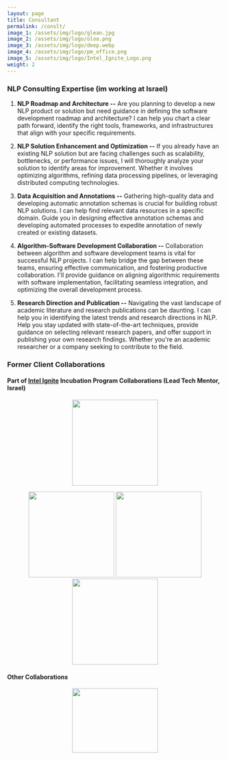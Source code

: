 ```yaml
---
layout: page
title: Consultant
permalink: /conslt/
image_1: /assets/img/logo/glean.jpg
image_2: /assets/img/logo/oloo.png
image_3: /assets/img/logo/deep.webp
image_4: /assets/img/logo/pm_office.png
image_5: /assets/img/logo/Intel_Ignite_Logo.png
weight: 2
---
```


### NLP Consulting Expertise (im working at Israel)

1) **NLP Roadmap and Architecture --**
Are you planning to develop a new NLP product or solution but need guidance in defining the software development roadmap and architecture? I can help you chart a clear path forward, identify the right tools, frameworks, and infrastructures that align with your specific requirements.

2) **NLP Solution Enhancement and Optimization --**
If you already have an existing NLP solution but are facing challenges such as scalability, bottlenecks, or performance issues, I will thoroughly analyze your solution to identify areas for improvement. Whether it involves optimizing algorithms, refining data processing pipelines, or leveraging distributed computing technologies.

3) **Data Acquisition and Annotations --**
Gathering high-quality data and developing automatic annotation schemas is crucial for building robust NLP solutions. I can help find relevant data resources in a specific domain. Guide you in designing effective annotation schemas and developing automated processes to expedite annotation of newly created or existing datasets.

4) **Algorithm-Software Development Collaboration --**
Collaboration between algorithm and software development teams is vital for successful NLP projects. I can help bridge the gap between these teams, ensuring effective communication, and fostering productive collaboration. I'll provide guidance on aligning algorithmic requirements with software implementation, facilitating seamless integration, and optimizing the overall development process.

5) **Research Direction and Publication --**
Navigating the vast landscape of academic literature and research publications can be daunting. I can help you in identifying the latest trends and research directions in NLP. Help you stay updated with state-of-the-art techniques, provide guidance on selecting relevant research papers, and offer support in publishing your own research findings. Whether you're an academic researcher or a company seeking to contribute to the field.

### Former Client Collaborations

#### Part of [Intel Ignite](https://intelignite.com/) Incubation Program Collaborations (Lead Tech Mentor, Israel)
<div style="text-align: center">
    <p>
        <img src="{{ page.image_5 }}" width="200" />
    </p>
    <p>
      <img src="{{ page.image_1 }}" width="200" />
      <img src="{{ page.image_2 }}" width="200" /> 
      <img src="{{ page.image_3 }}" width="200" />
    </p>
</div>

#### Other Collaborations
<div style="text-align: center">
    <p float="center">
      <img src="{{ page.image_4 }}" width="200" height="150" />
    </p>
</div>